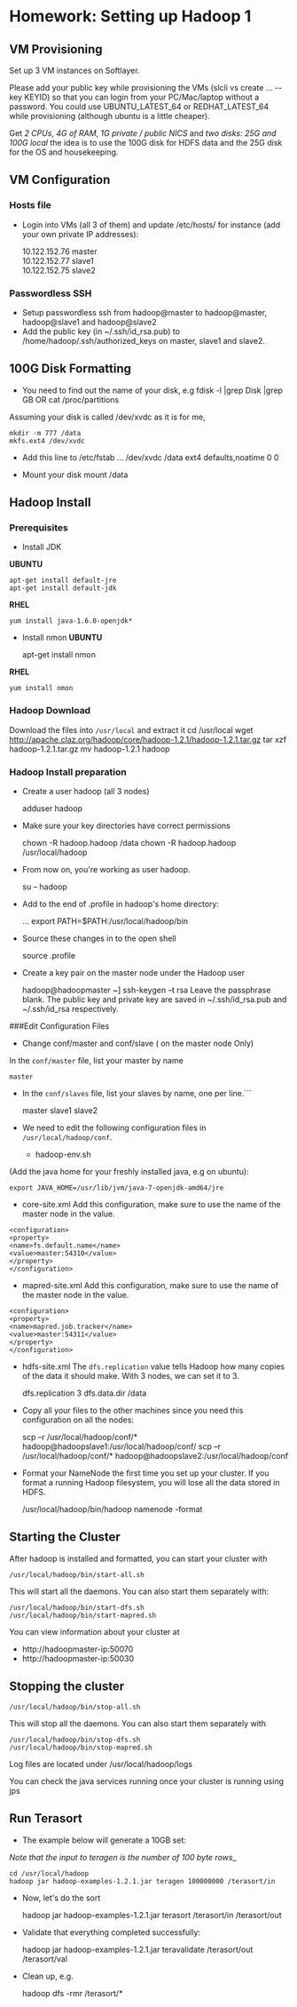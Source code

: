 # Homework: Setting up Hadoop 1

## VM Provisioning

Set up 3 VM instances on Softlayer.

Please add your public key while provisioning the VMs (slcli vs create ... --key KEYID) so that you can login 
from your PC/Mac/laptop without a password.  You could use UBUNTU_LATEST_64 or REDHAT_LATEST_64 while 
provisioning (although ubuntu is a little cheaper).

Get *2 CPUs*, *4G of RAM*, *1G private / public NICS* and *two disks: 25G and 100G local* the idea is to use 
the 100G disk for HDFS data and the 25G disk for the OS and housekeeping.

## VM Configuration  


### Hosts file
* Login into VMs (all 3 of them) and update /etc/hosts/ for instance (add your own private IP addresses):

    10.122.152.76 master  
    10.122.152.77 slave1  
    10.122.152.75 slave2  

### Passwordless SSH
* Setup passwordless ssh from hadoop@master to hadoop@master, hadoop@slave1 and hadoop@slave2  
* Add the public key (in ~/.ssh/id\_rsa.pub) to /home/hadoop/.ssh/authorized\_keys on master, slave1 and slave2.  

## 100G Disk Formatting

 * You need to find out the name of your disk, e.g
    fdisk -l |grep Disk |grep GB
    OR
    cat /proc/partitions

Assuming your disk is called /dev/xvdc as it is for me,

    mkdir -m 777 /data
    mkfs.ext4 /dev/xvdc

* Add this line to /etc/fstab 
    ...
    /dev/xvdc /data                   ext4    defaults,noatime        0 0

* Mount your disk
    mount /data

## Hadoop Install

### Prerequisites 

* Install JDK

**UBUNTU**

    apt-get install default-jre
    apt-get install default-jdk

**RHEL**

    yum install java-1.6.0-openjdk*

* Install nmon
**UBUNTU**

    apt-get install nmon

**RHEL**

    yum install nmon

### Hadoop Download
Download the files into `/usr/local` and extract it
    cd /usr/local
    wget http://apache.claz.org/hadoop/core/hadoop-1.2.1/hadoop-1.2.1.tar.gz
    tar xzf hadoop-1.2.1.tar.gz
    mv hadoop-1.2.1 hadoop

### Hadoop Install preparation

 * Create a user hadoop (all 3 nodes)

    adduser hadoop

 * Make sure your key directories have correct permissions

    chown -R hadoop.hadoop /data
    chown -R hadoop.hadoop /usr/local/hadoop

 * From now on, you're working as user hadoop.

    su – hadoop

 * Add to the end of .profile in hadoop's home directory:

    ...
    export PATH=$PATH:/usr/local/hadoop/bin

 * Source these changes in to the open shell

    source .profile

 * Create a key pair on the master node under the Hadoop user

    hadoop@hadoopmaster ~] ssh-keygen –t rsa
    Leave the passphrase blank. The public key and private key are saved in ~/.ssh/id_rsa.pub and
    ~/.ssh/id_rsa respectively.

###Edit Configuration Files 

 * Change conf/master and conf/slave ( on the master node Only)

In the `conf/master` file, list your master by name

    master

 * In the `conf/slaves` file, list your slaves by name, one per line.```

    master
    slave1
    slave2

 * We need to edit the following configuration files in `/usr/local/hadoop/conf`.
   * hadoop-env.sh

(Add the java home for your freshly installed java, e.g on ubuntu):

    export JAVA_HOME=/usr/lib/jvm/java-7-openjdk-amd64/jre

   * core-site.xml
Add this configuration, make sure to use the name of the master node
in the value.

    <configuration>
    <property>
    <name>fs.default.name</name>
    <value>master:54310</value>
    </property>
    </configuration>

   * mapred-site.xml
Add this configuration, make sure to use the name of the master node
in the value.

    <configuration>
    <property>
    <name>mapred.job.tracker</name>
    <value>master:54311</value>
    </property>
    </configuration>

  * hdfs-site.xml
The `dfs.replication` value tells Hadoop how many copies of the data
it should make. With 3 nodes, we can set it to 3.

    <configuration>
    <property>
    <name>dfs.replication</name>
    <value>3</value>
    </property>

    <property>
    <name>dfs.data.dir</name>
    <value>/data</value>
    </property>
    </configuration>

 * Copy all your files to the other machines since you need this configuration on all the nodes:

    scp –r /usr/local/hadoop/conf/* hadoop@hadoopslave1:/usr/local/hadoop/conf/
    scp –r /usr/local/hadoop/conf/* hadoop@hadoopslave2:/usr/local/hadoop/conf

 * Format your NameNode the first time you set up your cluster. If you
format a running Hadoop filesystem, you will lose all the data stored
in HDFS.

    /usr/local/hadoop/bin/hadoop namenode -format

## Starting the Cluster

After hadoop is installed and formatted, you can start your cluster with

    /usr/local/hadoop/bin/start-all.sh

This will start all the daemons. You can also start them separately
with:

    /usr/local/hadoop/bin/start-dfs.sh
    /usr/local/hadoop/bin/start-mapred.sh

You can view information about your cluster at
 * http://hadoopmaster-ip:50070  
 * http://hadoopmaster-ip:50030  

## Stopping the cluster

    /usr/local/hadoop/bin/stop-all.sh

This will stop all the daemons. You can also start them separately
with

    /usr/local/hadoop/bin/stop-dfs.sh
    /usr/local/hadoop/bin/stop-mapred.sh

Log files are located under /usr/local/hadoop/logs

You can check the java services running once your cluster is running using jps

## Run Terasort

 * The example below will generate a 10GB set:

_Note that the input to teragen is the number of 100 byte rows__  

    cd /usr/local/hadoop
    hadoop jar hadoop-examples-1.2.1.jar teragen 100000000 /terasort/in

 * Now, let's do the sort

    hadoop jar hadoop-examples-1.2.1.jar terasort /terasort/in /terasort/out

 * Validate that everything completed successfully:

    hadoop jar hadoop-examples-1.2.1.jar teravalidate /terasort/out /terasort/val

 * Clean up, e.g.

    hadoop dfs -rmr /terasort/*
